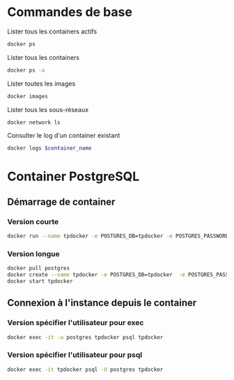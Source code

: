 
# Commandes de base

Lister tous les containers actifs

```bash
docker ps
```

Lister tous les containers

```bash
docker ps -a
```

Lister toutes les images

```bash
docker images
```

Lister tous les sous-réseaux

```bash
docker network ls
```

Consulter le log d'un container existant

```bash
docker logs $container_name
```

# Container PostgreSQL

## Démarrage de container

### Version courte

```bash
docker run --name tpdocker -e POSTGRES_DB=tpdocker -e POSTGRES_PASSWORD=toto -d postgres
```


### Version longue

```bash
docker pull postgres
docker create --name tpdocker -e POSTGRES_DB=tpdocker  -e POSTGRES_PASSWORD=toto postgres
docker start tpdocker
```

## Connexion à l'instance depuis le container

### Version spécifier l'utilisateur pour exec

```bash
docker exec -it -u postgres tpdocker psql tpdocker
```

### Version spécifier l'utilisateur pour psql

```bash
docker exec -it tpdocker psql -U postgres tpdocker
```